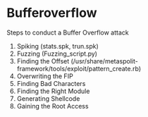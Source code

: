 # Bufferoverflow
Steps to conduct a Buffer Overflow attack
  1) Spiking (stats.spk, trun.spk)
  2) Fuzzing (Fuzzing_script.py)
  3) Finding the Offset (/usr/share/metaspolit-framework/tools/exploit/pattern_create.rb)
  4) Overwriting the FIP
  5) Finding Bad Characters
  6) Finding the Right Module
  7) Generating Shellcode
  8) Gaining the Root Access
